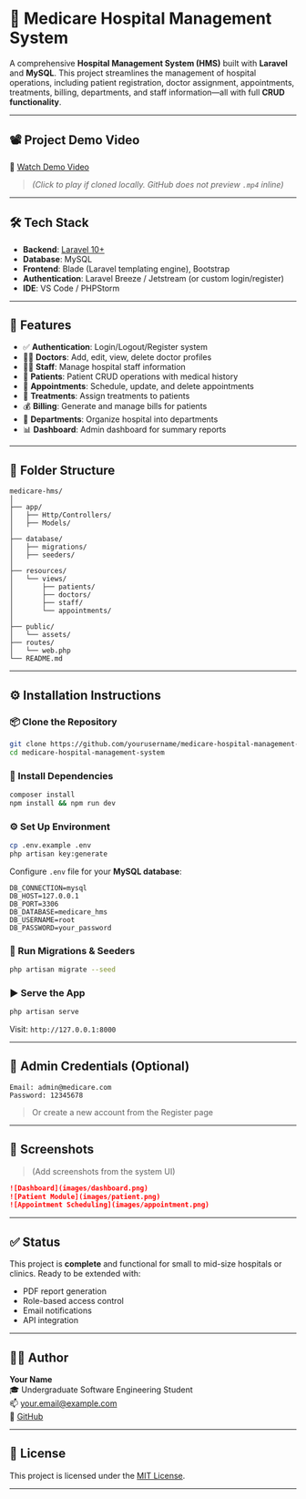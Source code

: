 # 🏥 Medicare Hospital Management System

A comprehensive **Hospital Management System (HMS)** built with **Laravel** and **MySQL**. This project streamlines the management of hospital operations, including patient registration, doctor assignment, appointments, treatments, billing, departments, and staff information—all with full **CRUD functionality**.

---

## 📽️ Project Demo Video

🎥 [Watch Demo Video](./HMS%20-%20Made%20with%20Clipchamp.mp4)

> *(Click to play if cloned locally. GitHub does not preview `.mp4` inline)*

---

## 🛠️ Tech Stack

- **Backend**: [Laravel 10+](https://laravel.com/)
- **Database**: MySQL
- **Frontend**: Blade (Laravel templating engine), Bootstrap
- **Authentication**: Laravel Breeze / Jetstream (or custom login/register)
- **IDE**: VS Code / PHPStorm

---

## 🔧 Features

- ✅ **Authentication**: Login/Logout/Register system
- 👨‍⚕️ **Doctors**: Add, edit, view, delete doctor profiles
- 🧑‍💼 **Staff**: Manage hospital staff information
- 🧾 **Patients**: Patient CRUD operations with medical history
- 📅 **Appointments**: Schedule, update, and delete appointments
- 💊 **Treatments**: Assign treatments to patients
- 💰 **Billing**: Generate and manage bills for patients
- 🏥 **Departments**: Organize hospital into departments
- 📊 **Dashboard**: Admin dashboard for summary reports

---

## 📁 Folder Structure

```
medicare-hms/
│
├── app/
│   ├── Http/Controllers/
│   ├── Models/
│
├── database/
│   ├── migrations/
│   ├── seeders/
│
├── resources/
│   └── views/
│       ├── patients/
│       ├── doctors/
│       ├── staff/
│       └── appointments/
│
├── public/
│   └── assets/
├── routes/
│   └── web.php
└── README.md
```

---

## ⚙️ Installation Instructions

### 📦 Clone the Repository

```bash
git clone https://github.com/yourusername/medicare-hospital-management-system.git
cd medicare-hospital-management-system
```

### 🧪 Install Dependencies

```bash
composer install
npm install && npm run dev
```

### ⚙️ Set Up Environment

```bash
cp .env.example .env
php artisan key:generate
```

Configure `.env` file for your **MySQL database**:

```env
DB_CONNECTION=mysql
DB_HOST=127.0.0.1
DB_PORT=3306
DB_DATABASE=medicare_hms
DB_USERNAME=root
DB_PASSWORD=your_password
```

### 🧬 Run Migrations & Seeders

```bash
php artisan migrate --seed
```

### ▶️ Serve the App

```bash
php artisan serve
```

Visit: `http://127.0.0.1:8000`

---

## 🔐 Admin Credentials (Optional)

```text
Email: admin@medicare.com
Password: 12345678
```

> Or create a new account from the Register page

---

## 📸 Screenshots

> (Add screenshots from the system UI)

```markdown
![Dashboard](images/dashboard.png)
![Patient Module](images/patient.png)
![Appointment Scheduling](images/appointment.png)
```

---

## ✅ Status

This project is **complete** and functional for small to mid-size hospitals or clinics. Ready to be extended with:

- PDF report generation
- Role-based access control
- Email notifications
- API integration

---

## 👨‍💻 Author

**Your Name**  
🎓 Undergraduate Software Engineering Student  
📫 your.email@example.com  
🔗 [GitHub](https://github.com/yourusername)

---

## 📄 License

This project is licensed under the [MIT License](LICENSE).

---

